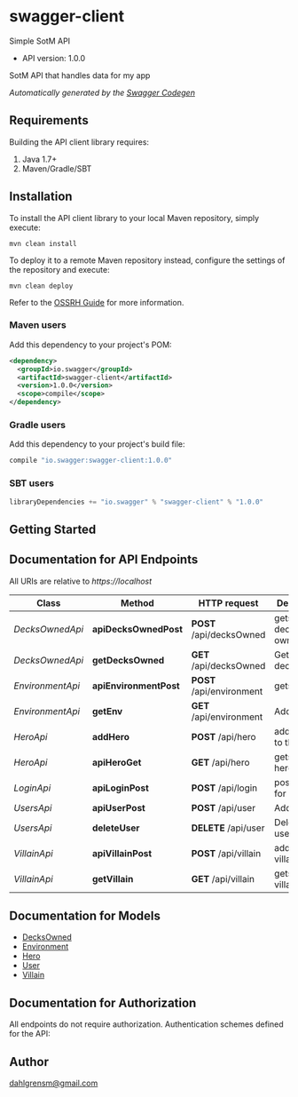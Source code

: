 # swagger-client

Simple SotM API
- API version: 1.0.0

SotM API that handles data for my app


*Automatically generated by the [Swagger Codegen](https://github.com/swagger-api/swagger-codegen)*

## Requirements

Building the API client library requires:
1. Java 1.7+
2. Maven/Gradle/SBT

## Installation

To install the API client library to your local Maven repository, simply execute:

```shell
mvn clean install
```

To deploy it to a remote Maven repository instead, configure the settings of the repository and execute:

```shell
mvn clean deploy
```

Refer to the [OSSRH Guide](http://central.sonatype.org/pages/ossrh-guide.html) for more information.

### Maven users

Add this dependency to your project's POM:

```xml
<dependency>
  <groupId>io.swagger</groupId>
  <artifactId>swagger-client</artifactId>
  <version>1.0.0</version>
  <scope>compile</scope>
</dependency>
```

### Gradle users

Add this dependency to your project's build file:

```groovy
compile "io.swagger:swagger-client:1.0.0"
```

### SBT users

```scala
libraryDependencies += "io.swagger" % "swagger-client" % "1.0.0"
```

## Getting Started

## Documentation for API Endpoints

All URIs are relative to *https://localhost*

Class | Method | HTTP request | Description
------------ | ------------- | ------------- | -------------
*DecksOwnedApi* | **apiDecksOwnedPost** | **POST** /api/decksOwned | gets all decks owned
*DecksOwnedApi* | **getDecksOwned** | **GET** /api/decksOwned | Get decksOwned
*EnvironmentApi* | **apiEnvironmentPost** | **POST** /api/environment | gets all envs
*EnvironmentApi* | **getEnv** | **GET** /api/environment | Add new Env
*HeroApi* | **addHero** | **POST** /api/hero | adds a hero to the DB
*HeroApi* | **apiHeroGet** | **GET** /api/hero | gets all heroes
*LoginApi* | **apiLoginPost** | **POST** /api/login | post a user for auth
*UsersApi* | **apiUserPost** | **POST** /api/user | Add a user
*UsersApi* | **deleteUser** | **DELETE** /api/user | Deletes a user
*VillainApi* | **apiVillainPost** | **POST** /api/villain | adds a new villain
*VillainApi* | **getVillain** | **GET** /api/villain | gets all villains


## Documentation for Models

 - [DecksOwned](DecksOwned.md)
 - [Environment](Environment.md)
 - [Hero](Hero.md)
 - [User](User.md)
 - [Villain](Villain.md)


## Documentation for Authorization

All endpoints do not require authorization.
Authentication schemes defined for the API:

## Author

dahlgrensm@gmail.com
